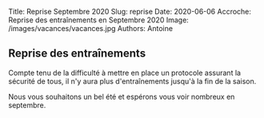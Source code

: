 Title: Reprise Septembre 2020
Slug: reprise
Date: 2020-06-06
Accroche: Reprise des entraînements en Septembre 2020
Image: /images/vacances/vacances.jpg
Authors: Antoine

## Reprise des entraînements

Compte tenu de la difficulté à mettre en place un protocole assurant la
sécurité de tous, il n'y aura plus d'entraînements jusqu'à la fin de la saison.

Nous vous souhaitons un bel été et espérons vous voir nombreux en septembre.

